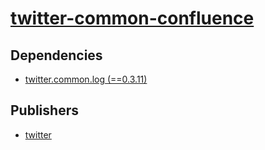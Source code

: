 # [twitter-common-confluence](https://pypi.org/project/twitter-common-confluence)

## Dependencies
- [twitter.common.log (==0.3.11)](packages/t/twitter.common.log.md)



## Publishers
- [twitter](https://pypi.org/user/twitter)


